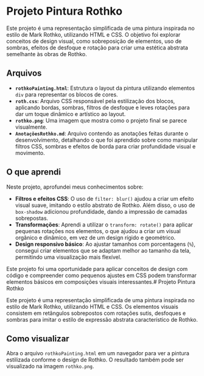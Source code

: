 # Projeto Pintura Rothko

Este projeto é uma representação simplificada de uma pintura inspirada no estilo de Mark Rothko, utilizando HTML e CSS. O objetivo foi explorar conceitos de design visual, como sobreposição de elementos, uso de sombras, efeitos de desfoque e rotação para criar uma estética abstrata semelhante às obras de Rothko.

## Arquivos
- **`rothkoPainting.html`**: Estrutura o layout da pintura utilizando elementos `div` para representar os blocos de cores.
- **`roth.css`**: Arquivo CSS responsável pela estilização dos blocos, aplicando bordas, sombras, filtros de desfoque e leves rotações para dar um toque dinâmico e artístico ao layout.
- **`rothko.png`**: Uma imagem que mostra como o projeto final se parece visualmente.
- **`AnotaçõesRothko.md`**: Arquivo contendo as anotações feitas durante o desenvolvimento, detalhando o que foi aprendido sobre como manipular filtros CSS, sombras e efeitos de borda para criar profundidade visual e movimento.

## O que aprendi

Neste projeto, aprofundei meus conhecimentos sobre:
- **Filtros e efeitos CSS**: O uso de `filter: blur()` ajudou a criar um efeito visual suave, imitando o estilo abstrato de Rothko. Além disso, o uso de `box-shadow` adicionou profundidade, dando a impressão de camadas sobrepostas.
- **Transformações**: Aprendi a utilizar o `transform: rotate()` para aplicar pequenas rotações nos elementos, o que ajudou a criar um visual orgânico e dinâmico, em vez de um design rígido e geométrico.
- **Design responsivo básico**: Ao ajustar tamanhos com porcentagens (`%`), consegui criar elementos que se adaptam melhor ao tamanho da tela, permitindo uma visualização mais flexível.

Este projeto foi uma oportunidade para aplicar conceitos de design com código e compreender como pequenos ajustes em CSS podem transformar elementos básicos em composições visuais interessantes.# Projeto Pintura Rothko

Este projeto é uma representação simplificada de uma pintura inspirada no estilo de Mark Rothko, utilizando HTML e CSS. Os elementos visuais consistem em retângulos sobrepostos com rotações sutis, desfoques e sombras para imitar o estilo de expressão abstrata característico de Rothko.
## Como visualizar
Abra o arquivo `rothkoPainting.html` em um navegador para ver a pintura estilizada conforme o design de Rothko. O resultado também pode ser visualizado na imagem `rothko.png`.

